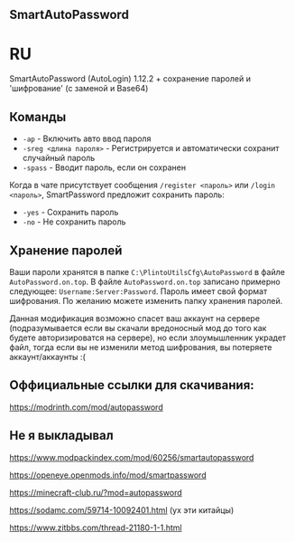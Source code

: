 ## SmartAutoPassword

# RU
 SmartAutoPassword (AutoLogin) 1.12.2 + сохранение паролей и 'шифрование' (с заменой и Base64)

## Команды
- `-ap` - Включить авто ввод пароля
- `-sreg <длина пароля>` - Регистрируется и автоматически сохранит случайный пароль
- `-spass` - Вводит пароль, если он сохранен

Когда в чате присутствует сообщения `/register <пароль>` или `/login <пароль>`, SmartPassword предложит сохранить пароль:
- `-yes` - Сохранить пароль
- `-no` - Не сохранить пароль

## Хранение паролей
Ваши пароли хранятся в папке `C:\PlintoUtilsCfg\AutoPassword` в файле `AutoPassword.on.top`.
В файле `AutoPassword.on.top` записано примерно следующее: `Username:Server:Password`.
Пароль имеет свой формат шифрования.
По желанию можете изменить папку хранения паролей.

Данная модификация возможно спасет ваш аккаунт на сервере (подразумывается если вы скачали вредоносный мод до того как будете авторизироватся на сервере), но если злоумышленник украдет файл, тогда если вы не изменили метод шифрования, вы потеряете аккаунт/аккаунты :(

## Оффициальные ссылки для скачивания:
https://modrinth.com/mod/autopassword


## Не я выкладывал
https://www.modpackindex.com/mod/60256/smartautopassword

https://openeye.openmods.info/mod/smartpassword

https://minecraft-club.ru/?mod=autopassword

https://sodamc.com/59714-10092401.html (ух эти китайцы)

https://www.zitbbs.com/thread-21180-1-1.html

